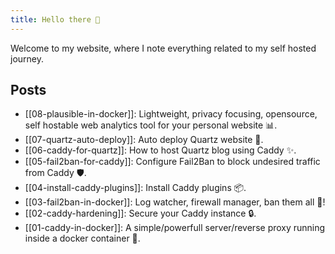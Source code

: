 ```yaml
---
title: Hello there 👋
---
```


Welcome to my website, where I note everything related to my self hosted journey.

## Posts

- [[08-plausible-in-docker]]: Lightweight, privacy focusing, opensource, self hostable web analytics tool for your personal website 📊.
- [[07-quartz-auto-deploy]]: Auto deploy Quartz website 🚀.
- [[06-caddy-for-quartz]]: How to host Quartz blog using Caddy ✨.
- [[05-fail2ban-for-caddy]]: Configure Fail2Ban to block undesired traffic from Caddy 🛡️.
- [[04-install-caddy-plugins]]: Install Caddy plugins 📦.
- [[03-fail2ban-in-docker]]: Log watcher, firewall manager, ban them all 📛!
- [[02-caddy-hardening]]: Secure your Caddy instance 🔒.
- [[01-caddy-in-docker]]: A simple/powerfull server/reverse proxy running inside a docker container 🐳.

